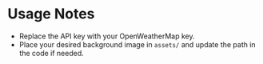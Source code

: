 # Usage Notes
- Replace the API key with your OpenWeatherMap key.
- Place your desired background image in `assets/` and update the path in the code if needed.
